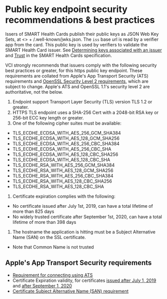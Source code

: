 # Public key endpoint security recommendations & best practices

Issers of SMART Health Cards publish their public keys as JSON Web Key Sets,  at <<iss value from JWS>> + /.well-known/jwks.json. The  `iss` base url is read by a verifier app from the card. This public key is used by verifiers to validate the SMART Health Card issuer. See [Determining keys associated with an issuer](https://spec.smarthealth.cards/#determining-keys-associated-with-an-issuer) and [Trust](https://spec.smarthealth.cards/#trust) in the SMART Health Cards specification.
  
VCI strongly recommends that issuers comply with the following security best practices or greater, for this https public key endpoint. These requirements are collated from Apple's App Transport Security (ATS) requirements and [OpenSSL Security Level 2 requirements](https://www.openssl.org/docs/man1.1.1/man3/SSL_CTX_set_security_level.html), which are subject to change. Apple's ATS and OpenSSL 1.1's security level 2 are authoritative, not the below. 
  
1. Endpoint support Transport Layer Security (TLS) version TLS 1.2 or greater. 
2. HTTPS TLS endpoint uses a SHA-256 Cert with a 2048-bit RSA key or 256-bit ECC key length or greater.
3. One of the following cipher suites must be available: 
  * TLS_ECDHE_ECDSA_WITH_AES_256_GCM_SHA384 
  * TLS_ECDHE_ECDSA_WITH_AES_128_GCM_SHA256 
  * TLS_ECDHE_ECDSA_WITH_AES_256_CBC_SHA384 
  * TLS_ECDHE_ECDSA_WITH_AES_256_CBC_SHA 
  * TLS_ECDHE_ECDSA_WITH_AES_128_CBC_SHA256 
  * TLS_ECDHE_ECDSA_WITH_AES_128_CBC_SHA 
  * TLS_ECDHE_RSA_WITH_AES_256_GCM_SHA384 
  * TLS_ECDHE_RSA_WITH_AES_128_GCM_SHA256 
  * TLS_ECDHE_RSA_WITH_AES_256_CBC_SHA384 
  * TLS_ECDHE_RSA_WITH_AES_128_CBC_SHA256 
  * TLS_ECDHE_RSA_WITH_AES_128_CBC_SHA 
1. Certificate expiration complies with the following: 
  * No certificate issued after July 1st, 2019, can have a total lifetime of more than 825 days 
  * No widely trusted certificate after September 1st, 2020, can have a total lifetime of more than 398 days 
1. The hostname the application is hitting must be a Subject Alternative Name (SAN) on the SSL certificate. 
  * Note that Common Name is not trusted 

 ## Apple's App Transport Security requirements
 * [Requirement for connecting using ATS](https://developer.apple.com/library/archive/documentation/General/Reference/InfoPlistKeyReference/Articles/CocoaKeys.html#//apple_ref/doc/uid/TP40009251-SW57)
 * Certificate Expiration validity, for certificates [issued after July 1, 2019](https://support.apple.com/en-us/HT210176) and [after September 1, 2020](https://support.apple.com/en-us/HT211025)
* [Certificate Subject Alternative Name (SAN) requirement](https://support.apple.com/en-us/HT210176) 
